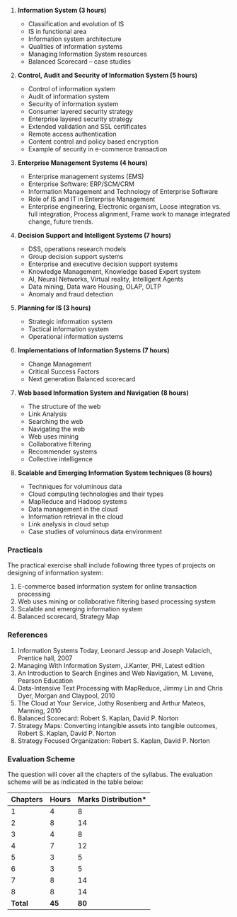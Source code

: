 1. **Information System (3 hours)**
    - Classification and evolution of IS
    - IS in functional area
    - Information system architecture
    - Qualities of information systems
    - Managing Information System resources
    - Balanced Scorecard – case studies

2. **Control, Audit and Security of Information System (5 hours)**
    - Control of information system
    - Audit of information system
    - Security of information system
    - Consumer layered security strategy
    - Enterprise layered security strategy
    - Extended validation and SSL certificates
    - Remote access authentication
    - Content control and policy based encryption
    - Example of security in e-commerce transaction

3. **Enterprise Management Systems (4 hours)**
    - Enterprise management systems (EMS)
    - Enterprise Software: ERP/SCM/CRM
    - Information Management and Technology of Enterprise Software
    - Role of IS and IT in Enterprise Management
    - Enterprise engineering, Electronic organism, Loose integration vs. full integration, Process alignment, Frame work to manage integrated change, future trends.

4. **Decision Support and Intelligent Systems (7 hours)**
    - DSS, operations research models
    - Group decision support systems
    - Enterprise and executive decision support systems
    - Knowledge Management, Knowledge based Expert system
    - AI, Neural Networks, Virtual reality, Intelligent Agents
    - Data mining, Data ware Housing, OLAP, OLTP
    - Anomaly and fraud detection

5. **Planning for IS (3 hours)**
    - Strategic information system
    - Tactical information system
    - Operational information systems

6. **Implementations of Information Systems (7 hours)**
    - Change Management
    - Critical Success Factors
    - Next generation Balanced scorecard

7. **Web based Information System and Navigation (8 hours)**
    - The structure of the web
    - Link Analysis
    - Searching the web
    - Navigating the web
    - Web uses mining
    - Collaborative filtering
    - Recommender systems
    - Collective intelligence

8. **Scalable and Emerging Information System techniques (8 hours)**
    - Techniques for voluminous data
    - Cloud computing technologies and their types
    - MapReduce and Hadoop systems
    - Data management in the cloud
    - Information retrieval in the cloud
    - Link analysis in cloud setup
    - Case studies of voluminous data environment

### Practicals

The practical exercise shall include following three types of projects on designing of information system:

1. E-commerce based information system for online transaction processing
2. Web uses mining or collaborative filtering based processing system
3. Scalable and emerging information system
4. Balanced scorecard, Strategy Map

### References

1. Information Systems Today, Leonard Jessup and Joseph Valacich, Prentice hall, 2007
2. Managing With Information System, J.Kanter, PHI, Latest edition
3. An Introduction to Search Engines and Web Navigation, M. Levene, Pearson Education
4. Data-Intensive Text Processing with MapReduce, Jimmy Lin and Chris Dyer, Morgan and Claypool, 2010
5. The Cloud at Your Service, Jothy Rosenberg and Arthur Mateos, Manning, 2010
6. Balanced Scorecard: Robert S. Kaplan, David P. Norton
7. Strategy Maps: Converting intangible assets into tangible outcomes, Robert S. Kaplan, David P. Norton
8. Strategy Focused Organization: Robert S. Kaplan, David P. Norton

### Evaluation Scheme

The question will cover all the chapters of the syllabus. The evaluation scheme will be as indicated in the table below:

| Chapters  | Hours  | Marks Distribution* |
| --------- | ------ | ------------------- |
| 1         | 4      | 8                   |
| 2         | 8      | 14                  |
| 3         | 4      | 8                   |
| 4         | 7      | 12                  |
| 5         | 3      | 5                   |
| 6         | 3      | 5                   |
| 7         | 8      | 14                  |
| 8         | 8      | 14                  |
| **Total** | **45** | **80**              |

